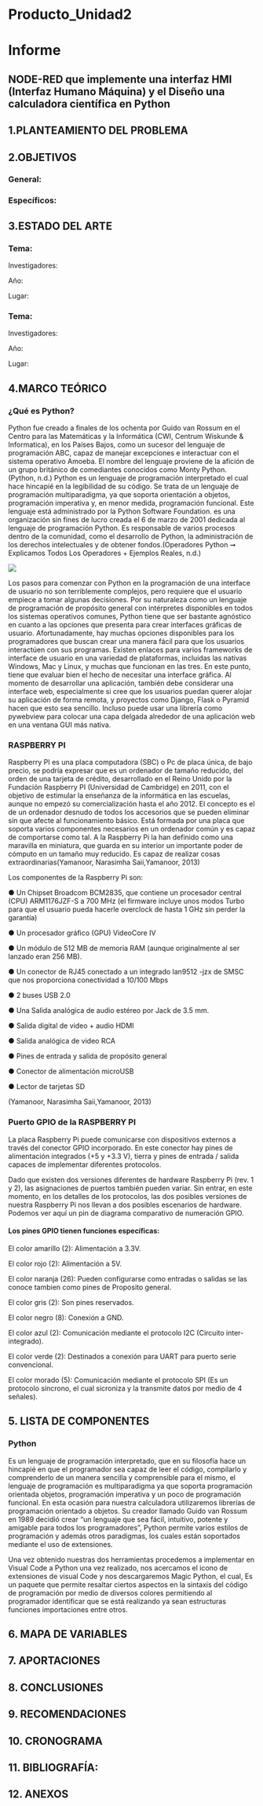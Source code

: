 # Producto_Unidad2
# Informe 
##  NODE-RED que implemente una interfaz HMI (Interfaz Humano Máquina) y  el Diseño una calculadora científica en Python

## 1.PLANTEAMIENTO DEL PROBLEMA



## 2.OBJETIVOS

### General:



### Específicos:




## 3.ESTADO DEL ARTE

### Tema: 

Investigadores: 

Año: 



Lugar: 

### Tema: 

Investigadores: 

Año:



Lugar: 
 
## 4.MARCO TEÓRICO



### ¿Qué es Python?

Python fue creado a finales de los ochenta por Guido van Rossum en el Centro para las Matemáticas y la Informática (CWI, Centrum Wiskunde & Informatica), en los Países Bajos, como un sucesor del lenguaje de programación ABC, capaz de manejar excepciones e interactuar con el sistema operativo Amoeba. El nombre del lenguaje proviene de la afición de un grupo británico de comediantes conocidos como Monty Python. (Python, n.d.)
Python es un lenguaje de programación interpretado el cual hace hincapié en la legibilidad de su código. Se trata de un lenguaje de programación multiparadigma, ya que soporta orientación a objetos, programación imperativa y, en menor medida, programación funcional.
Este lenguaje está administrado por la Python Software Foundation. es una organización sin fines de lucro creada el 6 de marzo de 2001 dedicada al lenguaje de programación Python. Es responsable de varios procesos dentro de la comunidad, como el desarrollo de Python, la administración de los derechos intelectuales y de obtener fondos.(Operadores Python ➞ Explicamos Todos Los Operadores + Ejemplos Reales, n.d.)

![](IMG/python2.PNG)

Los pasos para comenzar con Python en la programación de una interface de usuario no son terriblemente complejos, pero requiere que el usuario empiece a tomar algunas decisiones. Por su naturaleza como un lenguaje de programación de propósito general con intérpretes disponibles en todos los sistemas operativos comunes, Python tiene que ser bastante agnóstico en cuanto a las opciones que presenta para crear interfaces gráficas de usuario.
Afortunadamente, hay muchas opciones disponibles para los programadores que buscan crear una manera fácil para que los usuarios interactúen con sus programas. Existen enlaces para varios frameworks de interface de usuario en una variedad de plataformas, incluidas las nativas Windows, Mac y Linux, y muchas que funcionan en las tres.
En este punto, tiene que evaluar bien el hecho de necesitar una interface gráfica. Al momento de desarrollar una aplicación, también debe considerar una interface web, especialmente si cree que los usuarios puedan querer alojar su aplicación de forma remota, y proyectos como Django, Flask o Pyramid hacen que esto sea sencillo. Incluso puede usar una librería como pywebview para colocar una capa delgada alrededor de una aplicación web en una ventana GUI más nativa.

### RASPBERRY PI
Raspberry PI es una placa computadora (SBC) o Pc de placa única, de bajo precio, se podría expresar que es un ordenador de tamaño reducido, del orden de una tarjeta de crédito, desarrollado en el Reino Unido por la Fundación Raspberry PI (Universidad de Cambridge) en 2011, con el objetivo de estimular la enseñanza de la informática en las escuelas, aunque no empezó su comercialización hasta el año 2012. El concepto es el de un ordenador desnudo de todos los accesorios que se pueden eliminar sin que afecte al funcionamiento básico. Está formada por una placa que soporta varios componentes necesarios en un ordenador común y es capaz de comportarse como tal. A la Raspberry Pi la han definido como una maravilla en miniatura, que guarda en su interior un importante poder de cómputo en un tamaño muy reducido. Es capaz de realizar cosas extraordinarias(Yamanoor, Narasimha Saii,Yamanoor, 2013)

Los componentes de la Raspberry Pi son:

●	Un Chipset Broadcom BCM2835, que contiene un procesador central (CPU) ARM1176JZF-S a 700 MHz (el firmware incluye unos modos Turbo para que el usuario pueda hacerle overclock de hasta 1 GHz sin perder la garantía)

●	Un procesador gráfico (GPU) VideoCore IV

●	Un módulo de 512 MB de memoria RAM (aunque originalmente al ser lanzado eran 256 MB).

●	Un conector de RJ45 conectado a un integrado lan9512 -jzx de SMSC que nos proporciona conectividad a 10/100 Mbps

●	2 buses USB 2.0

●	Una Salida analógica de audio estéreo por Jack de 3.5 mm.

●	Salida digital de video + audio HDMI

●	Salida analógica de video RCA

●	Pines de entrada y salida de propósito general

●	Conector de alimentación microUSB

●	Lector de tarjetas SD

(Yamanoor, Narasimha Saii,Yamanoor, 2013)

### Puerto GPIO de la  RASPBERRY PI

La placa Raspberry Pi puede comunicarse con dispositivos externos a través del conector GPIO incorporado. En este conector hay pines de alimentación integrados (+5 y +3.3 V), tierra y pines de entrada / salida capaces de implementar diferentes protocolos.

Dado que existen dos versiones diferentes de hardware Raspberry Pi (rev. 1 y 2), las asignaciones de puertos también pueden variar. Sin entrar, en este momento, en los detalles de los protocolos, las dos posibles versiones de nuestra Raspberry Pi nos llevan a dos posibles escenarios de hardware. Podemos ver aquí un pin de diagrama comparativo de numeración GPIO.

#### Los pines GPIO tienen funciones específicas:

El color amarillo (2): Alimentación a 3.3V.

El color  rojo (2): Alimentación a 5V.

El color naranja (26): Pueden configurarse como entradas o salidas se las conoce tambien como pines de Proposito general.

El color gris (2): Son pines reservados.

El color negro (8): Conexión a GND.

El color azul (2): Comunicación mediante el protocolo I2C (Circuito inter-integrado).

El color verde (2): Destinados a conexión para UART para puerto serie convencional.

El color morado (5): Comunicación mediante el protocolo SPI (Es un protocolo síncrono, el cual sicroniza y la transmite datos  por medio de 4 señales).

 
## 5. LISTA DE COMPONENTES 






### Python 

Es un lenguaje de programación interpretado, que en su filosofía hace un hincapié en que el programador sea capaz de leer el código, compilarlo y comprenderlo de un manera sencilla y comprensible para el mismo, el lenguaje de programación es multiparadigma ya que soporta programación orientada objetos, programación imperativa y un poco de programación funcional. En esta ocasión para nuestra calculadora utilizaremos librerías de programación orientado a objetos. Su creador llamado Guido van Rossum en 1989 decidió crear “un lenguaje que sea fácil, intuitivo, potente y amigable para todos los programadores”, Python permite varios estilos de programación y además otros paradigmas, los cuales están soportados mediante el uso de extensiones.

Una vez obtenido nuestras dos herramientas procedemos a implementar en Visual Code a Python una vez realizado, nos acercamos el icono de extensiones de visual Code y nos descargaremos Magic Python, el cual, Es un paquete que permite resaltar ciertos aspectos en la sintaxis del código de programación por medio de diversos colores  permitiendo al programador identificar que se está realizando ya sean estructuras funciones importaciones entre otros.


 
## 6. MAPA DE VARIABLES


 


## 7. APORTACIONES





 
## 8. CONCLUSIONES



 
## 9. RECOMENDACIONES




 
## 10. CRONOGRAMA



 
## 11. BIBLIOGRAFÍA:


 
 
## 12. ANEXOS
